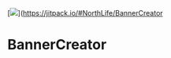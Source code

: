 [![](https://jitpack.io/v/NorthLife/BannerCreator.svg)](https://jitpack.io/#NorthLife/BannerCreator
# BannerCreator
